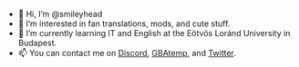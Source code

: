 - 👋 Hi, I’m @smileyhead
- 👀 I’m interested in fan translations, mods, and cute stuff.
- 🌱 I’m currently learning IT and English at the Eötvös Loránd University in Budapest.
- 📫 You can contact me on [Discord](https://discord.com/channels/@me/164119349836120074/), [GBAtemp](https://gbatemp.net/members/smileyhead.371073/), and [Twitter](https://twitter.com/smileyhead1500).

<!---
smileyhead/smileyhead is a ✨ special ✨ repository because its `README.md` (this file) appears on your GitHub profile.
You can click the Preview link to take a look at your changes.
--->
